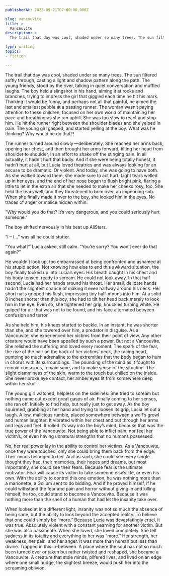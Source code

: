```yaml
---
publishedAt: 2023-09-21T07:00:00.000Z

slug: vancouvite
title: >
  Vancouvite
description: >
  The trail that day was cool, shaded under so many trees. The sun filtered softly through, casting a light and shadow pattern along the path.

type: writing
topics:
- fiction

---
```


The trail that day was cool, shaded under so many trees. The sun filtered softly through, casting a light and shadow pattern along the path. The young friends, stood by the river, talking in quiet conversation and muffled laughs. The boy held a slingshot in his hand, aiming it at rocks and branches, trying to impress the girl that giggled each time he hit his mark. Thinking it would be funny, and perhaps not all that painful, he aimed the last and smallest pebble at a passing runner. The woman wasn’t paying attention to these children, focused on her own world of maintaining her pace and breathing as she ran uphill. She was too slow to react and stop him. He hit the runner right between the shoulder blades and she yelped in pain. The young girl gasped, and started yelling at the boy. What was he thinking? Why would he do that?!

The runner turned around slowly — deliberately. She reached her arms back, opening her chest, and then brought her arms forward, tilting her head from shoulder to shoulder, in an effort to shake off the stinging pain. In all actuality, it hadn’t hurt that badly. And if she were being totally honest, it hadn’t hurt at all, but Lucia loved theatrics and was always looking for an excuse to be dramatic. Or violent. And today, she was going to have both. As she walked toward them, she made sure to act hurt. Light tears welled up in her eyes, and the end of her nose began to flush bright pink, flaring a little to let in the extra air that she needed to make her cheeks rosy, too. She held the tears well, and they threatened to brim over, an impending sob. When she finally made it over to the boy, she looked him in the eyes. No traces of anger or malice hidden within.

“Why would you do that? It’s very dangerous, and you could seriously hurt someone.”

The boy shifted nervously in his beat up AllStars.

“I – I…” was all he could stutter.

“You what?” Lucia asked, still calm. “You’re sorry? You won’t ever do that again?”

He wouldn’t look up, too embarrassed at being confronted and ashamed at his stupid action. Not knowing how else to end this awkward situation, the boy finally looked up into Lucia’s eyes. His breath caught in his chest and his body tensed, ready to scream. He could not look away. In that half second, Lucia had her hands around his throat. Her small, delicate hands hadn’t the slightest chance of making it even halfway around his neck. Her short nails gripped his flesh, impressing tiny half-moons into him. At a solid 8 inches shorter than this boy, she had to tilt her head back merely to look him in the eye. Even so, she tightened her grip, knuckles turning white. He gulped for air that was not to be found, and his face alternated between confusion and terror.

As she held him, his knees started to buckle. In an instant, he was shorter than she, and she towered over him, a predator in disguise. As a Vancouvite, she experienced her victims from their point of view. Any other creature would have been appalled by such a power. But not a Vancouvite. She relished the suffering and loved every moment. The spark of the fear, the rise of the hair on the back of her victims’ neck, the racing heart, pumping so much adrenaline to the extremities that the body began to hum in chorus with its surroundings. The pounding of the mind as it fought to remain conscious, remain sane, and to make sense of the situation. The slight clamminess of the skin, warm to the touch but chilled on the inside. She never broke eye contact, her amber eyes lit from somewhere deep within her skull.

The young girl watched, helpless on the sidelines. She tried to scream but nothing came out except great gasps of air. Finally coming to her senses, she ran off. Initially to find help, but really just to get away. As the boy squirmed, grabbing at her hand and trying to loosen its grip, Lucia let out a laugh. A low, malicious rumble, placed somewhere between a wolf’s growl and human laughter. It vibrated within her chest and out through her arms and legs and feet. It rolled it’s way into the boy’s mind, because that was the true power of the Vancouvite. Not being able to inflict pain, nor feel her victim’s, or even having unnatural strengths that no humans possessed.

No, her real power lay in the ability to control her victims. As a Vancouvite, once they were touched, only she could bring them back from the edge. Their minds belonged to her. And as such, she could see every single thought they had, their memories, their hopes and dreams, but most importantly, she could see their fears. Because fear is the ultimate motivator. Fear will cause its victim to take someone else’s life, or even his own. With the ability to control this one emotion, he was nothing more than a marionette, a Gollum sent to do bidding. And if he proved himself, if he could withstand the fear and pain and horror without giving in and killing himself, he too, could stand to become a Vancouvite. Because it was nothing more than the shell of a human that had let the insanity take over.

When looked at in a different light, insanity was not so much the absence of being sane, but the ability to look beyond the accepted reality. To believe that one could simply be “more.” Because Lucia was devastatingly cruel, it was true. Absolutely violent with a constant yearning for another victim. But she was also passionate. When she loved, she loved completely. She felt sadness in its totality and everything to her was “more.” Her strength, her weakness, her pain, and her anger. It was more than human but less than divine. Trapped in this in-between. A place where the soul has not so much been turned over or taken but rather twisted and reshaped, she became a Vancouvite. A creature that stole minds, pilfered lives, and lived on an edge where one small nudge, the slightest breeze, would push her into the screaming oblivion.
